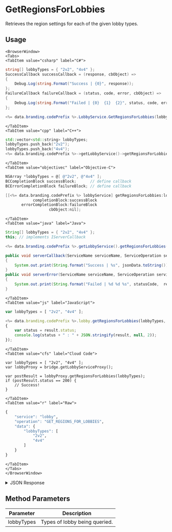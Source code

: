 # GetRegionsForLobbies

Retrieves the region settings for each of the given lobby types.

<PartialServop service_name="lobby" operation_name="GET_REGIONS_FOR_LOBBIES" />

## Usage

```mdx-code-block
<BrowserWindow>
<Tabs>
<TabItem value="csharp" label="C#">
```

```csharp
string[] lobbyTypes = { "2v2", "4v4" };
SuccessCallback successCallback = (response, cbObject) =>
{
    Debug.Log(string.Format("Success | {0}", response));
};
FailureCallback failureCallback = (status, code, error, cbObject) =>
{
    Debug.Log(string.Format("Failed | {0}  {1}  {2}", status, code, error));
};

<%= data.branding.codePrefix %>.LobbyService.GetRegionsForLobbies(lobbyTypes, successCallback, failureCallback);
```

```mdx-code-block
</TabItem>
<TabItem value="cpp" label="C++">
```

```cpp
std::vector<std::string> lobbyTypes;
lobbyTypes.push_back("2v2");
lobbyTypes.push_back("4v4");
<%= data.branding.codePrefix %>->getLobbyService()->getRegionsForLobbies(lobbyTypes, this);
```

```mdx-code-block
</TabItem>
<TabItem value="objectivec" label="Objective-C">
```

```objectivec
NSArray *lobbyTypes = @[ @"2v2", @"4v4" ];
BCCompletionBlock successBlock;      // define callback
BCErrorCompletionBlock failureBlock; // define callback

[[<%= data.branding.codePrefix %> lobbyService] getRegionsForLobbies:lobbyTypes
            completionBlock:successBlock
       errorCompletionBlock:failureBlock
                   cbObject:nil];
```

```mdx-code-block
</TabItem>
<TabItem value="java" label="Java">
```

```java
String[] lobbyTypes = { "2v2", "4v4" };
this; // implements IServerCallback

<%= data.branding.codePrefix %>.getLobbyService().getRegionsForLobbies(lobbyTypes, this);

public void serverCallback(ServiceName serviceName, ServiceOperation serviceOperation, JSONObject jsonData)
{
    System.out.print(String.format("Success | %s", jsonData.toString()));
}
public void serverError(ServiceName serviceName, ServiceOperation serviceOperation, int statusCode, int reasonCode, String jsonError)
{
    System.out.print(String.format("Failed | %d %d %s", statusCode,  reasonCode, jsonError.toString()));
}
```

```mdx-code-block
</TabItem>
<TabItem value="js" label="JavaScript">
```

```javascript
var lobbyTypes = [ "2v2", "4v4" ];

<%= data.branding.codePrefix %>.lobby.getRegionsForLobbies(lobbyTypes, result =>
{
	var status = result.status;
	console.log(status + " : " + JSON.stringify(result, null, 2));
});
```

```mdx-code-block
</TabItem>
<TabItem value="cfs" label="Cloud Code">
```

```cfscript
var lobbyTypes = [ "2v2", "4v4" ];
var lobbyProxy = bridge.getLobbyServiceProxy();

var postResult = lobbyProxy.getRegionsForLobbies(lobbyTypes);
if (postResult.status == 200) {
    // Success!
}
```

```mdx-code-block
</TabItem>
<TabItem value="r" label="Raw">
```

```r
{
	"service": "lobby",
	"operation": "GET_REGIONS_FOR_LOBBIES",
	"data": {
		"lobbyTypes": [
			"2v2",
			"4v4"
		]
	}
}
```

```mdx-code-block
</TabItem>
</Tabs>
</BrowserWindow>
```

<details>
<summary>JSON Response</summary>

```json
{
  "data": {
    "lobbyTypeRegions": {
      "Relay_lobbyT_v2": [
        "ca-central-1"
      ]
    },
    "regionPingData": {
      "ca-central-1": {
        "type": "PING",
        "target": "dynamodb.ca-central-1.amazonaws.com"
      }
    }
  },
  "status": 200
}
```
</details>

## Method Parameters
Parameter | Description
--------- | -----------
lobbyTypes | Types of lobby being queried. 


